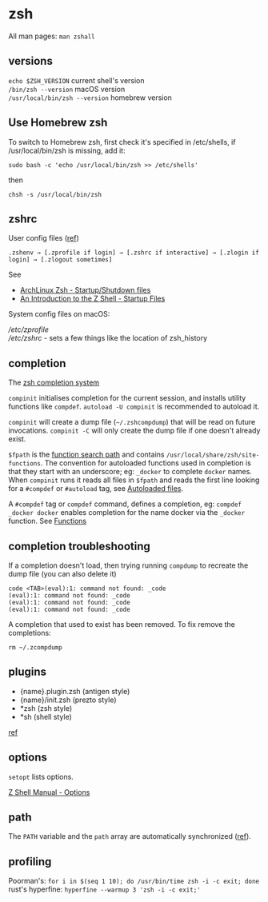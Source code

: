 # zsh

All man pages: `man zshall`

## versions

`echo $ZSH_VERSION` current shell's version  
`/bin/zsh --version` macOS version  
`/usr/local/bin/zsh --version` homebrew version  

## Use Homebrew zsh

To switch to Homebrew zsh, first check it's specified in /etc/shells, if /usr/local/bin/zsh is missing, add it:

```
sudo bash -c 'echo /usr/local/bin/zsh >> /etc/shells'
```

then

```
chsh -s /usr/local/bin/zsh
```

## zshrc

User config files ([ref](https://unix.stackexchange.com/questions/71253/what-should-shouldnt-go-in-zshenv-zshrc-zlogin-zprofile-zlogout))
```
.zshenv → [.zprofile if login] → [.zshrc if interactive] → [.zlogin if login] → [.zlogout sometimes]
```

See
* [ArchLinux Zsh - Startup/Shutdown files](https://wiki.archlinux.org/index.php/Zsh#Startup/Shutdown_files)
* [An Introduction to the Z Shell - Startup Files](http://zsh.sourceforge.net/Intro/intro_3.html)

System config files on macOS:  

*/etc/zprofile*  
*/etc/zshrc* - sets a few things like the location of zsh_history

## completion

The [zsh completion system](http://zsh.sourceforge.net/Doc/Release/Completion-System.html)

`compinit` initialises completion for the current session, and installs utility functions like `compdef`. `autoload -U compinit` is recommended to autoload it.

`compinit` will create a dump file (`~/.zshcompdump`) that will be read on future invocations. `compinit -C` will only create the dump file if one doesn't already exist.

`$fpath` is the [function search path](http://zsh.sourceforge.net/Doc/Release/Functions.html) and contains `/usr/local/share/zsh/site-functions`. The convention for autoloaded functions used in completion is that they start with an underscore; eg: `_docker` to complete `docker` names. When `compinit` runs it reads all files in `$fpath` and reads the first line looking for a `#compdef` or `#autoload` tag, see [Autoloaded files](http://zsh.sourceforge.net/Doc/Release/Completion-System.html#Autoloaded-files).

A `#compdef` tag or `compdef` command, defines a completion, eg: `compdef _docker docker` enables completion for the name docker via the `_docker` function. See [Functions](http://zsh.sourceforge.net/Doc/Release/Completion-System.html#Functions-2)

## completion troubleshooting

If a completion doesn't load, then trying running `compdump` to recreate the dump file (you can also delete it)

```
code <TAB>(eval):1: command not found: _code
(eval):1: command not found: _code
(eval):1: command not found: _code
(eval):1: command not found: _code
```

A completion that used to exist has been removed.
To fix remove the completions:
```
rm ~/.zcompdump
```

## plugins

* {name}.plugin.zsh (antigen style)
* {name}/init.zsh (prezto style)
* *zsh (zsh style)
* *sh (shell style)  

[ref](https://github.com/jedahan/zr/pull/29/files)

## options

`setopt` lists options. 

[Z Shell Manual - Options](http://zsh.sourceforge.net/Doc/Release/Options.html)

## path

The `PATH` variable and the `path` array are automatically synchronized ([ref](https://wiki.archlinux.org/index.php/Zsh#Configuring_$PATH)).

## profiling

Poorman's: `for i in $(seq 1 10); do /usr/bin/time zsh -i -c exit; done`
rust's hyperfine: `hyperfine --warmup 3 'zsh -i -c exit;'`
